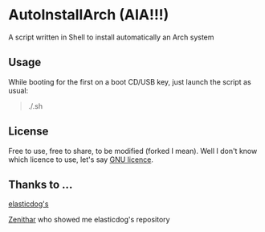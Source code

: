 AutoInstallArch (AIA!!!)
===========

A script written in Shell to install automatically an Arch system

Usage
-----

While booting for the first on a boot CD/USB key, just launch the script as usual: 

> ./<scriptname>.sh


License
-------

Free to use, free to share, to be modified (forked I mean).
Well I don't know which licence to use, let's say [GNU licence](http://en.wikipedia.org/wiki/GNU_General_Public_License).

Thanks to ...
------

[elasticdog's](https://github.com/elasticdog/packer-arch)

[Zenithar](https://github.com/Zenithar) who showed me elasticdog's repository

